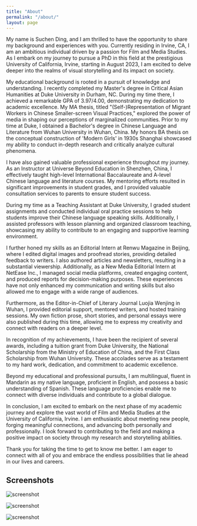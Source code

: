 ```yaml
---
title: "About"
permalink: "/about/"
layout: page
---
```


My name is Suchen Ding, and I am thrilled to have the opportunity to share my background and experiences with you. Currently residing in Irvine, CA, I am an ambitious individual driven by a passion for Film and Media Studies. As I embark on my journey to pursue a PhD in this field at the prestigious University of California, Irvine, starting in August 2023, I am excited to delve deeper into the realms of visual storytelling and its impact on society.

My educational background is rooted in a pursuit of knowledge and understanding. I recently completed my Master's degree in Critical Asian Humanities at Duke University in Durham, NC. During my time there, I achieved a remarkable GPA of 3.97/4.00, demonstrating my dedication to academic excellence. My MA thesis, titled "(Self-)Representation of Migrant Workers in Chinese Smaller-screen Visual Practices," explored the power of media in shaping our perceptions of marginalized communities. Prior to my time at Duke, I obtained a Bachelor's degree in Chinese Language and Literature from Wuhan University in Wuhan, China. My honors BA thesis on the conceptual construction of 'Modern Girls' in 1930s Shanghai showcased my ability to conduct in-depth research and critically analyze cultural phenomena.

I have also gained valuable professional experience throughout my journey. As an Instructor at Universe Beyond Education in Shenzhen, China, I effectively taught high-level International Baccalaureate and A-level Chinese language and literature courses. My mentoring efforts resulted in significant improvements in student grades, and I provided valuable consultation services to parents to ensure student success.

During my time as a Teaching Assistant at Duke University, I graded student assignments and conducted individual oral practice sessions to help students improve their Chinese language speaking skills. Additionally, I assisted professors with lesson planning and organized classroom teaching, showcasing my ability to contribute to an engaging and supportive learning environment.

I further honed my skills as an Editorial Intern at Renwu Magazine in Beijing, where I edited digital images and proofread stories, providing detailed feedback to writers. I also authored articles and newsletters, resulting in a substantial viewership. Additionally, as a New Media Editorial Intern at NetEase Inc., I managed social media platforms, created engaging content, and produced reports for decision-making purposes. These experiences have not only enhanced my communication and writing skills but also allowed me to engage with a wide range of audiences.

Furthermore, as the Editor-in-Chief of Literary Journal Luojia Wenjing in Wuhan, I provided editorial support, mentored writers, and hosted training sessions. My own fiction prose, short stories, and personal essays were also published during this time, allowing me to express my creativity and connect with readers on a deeper level.

In recognition of my achievements, I have been the recipient of several awards, including a tuition grant from Duke University, the National Scholarship from the Ministry of Education of China, and the First Class Scholarship from Wuhan University. These accolades serve as a testament to my hard work, dedication, and commitment to academic excellence.

Beyond my educational and professional pursuits, I am multilingual, fluent in Mandarin as my native language, proficient in English, and possess a basic understanding of Spanish. These language proficiencies enable me to connect with diverse individuals and contribute to a global dialogue.

In conclusion, I am excited to embark on the next phase of my academic journey and explore the vast world of Film and Media Studies at the University of California, Irvine. I am enthusiastic about meeting new people, forging meaningful connections, and advancing both personally and professionally. I look forward to contributing to the field and making a positive impact on society through my research and storytelling abilities.

Thank you for taking the time to get to know me better. I am eager to connect with all of you and embrace the endless possibilities that lie ahead in our lives and careers.

## Screenshots

![screenshot](https://user-images.githubusercontent.com/4943215/109431850-cd711780-7a08-11eb-8601-2763f2ee6bb4.png)

![screenshot](https://user-images.githubusercontent.com/4943215/109431832-b6cac080-7a08-11eb-9c5e-a058680c23a1.png)

![screenshot](https://user-images.githubusercontent.com/4943215/73125194-5f0b8b80-3fa4-11ea-805c-8387187503ad.png)
